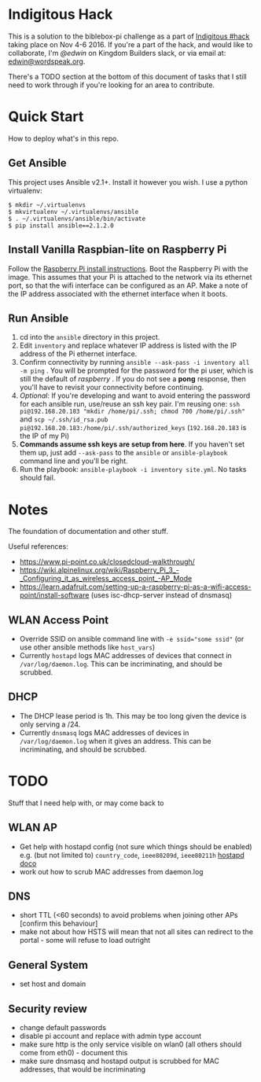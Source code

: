 # Indigitous Hack

This is a solution to the biblebox-pi challenge as a part of [Indigitous #hack](https://indigitous.org/hack/challenges/bibleboxpi/) taking place on Nov 4-6 2016. If you're a part of the hack, and would like to collaborate, I'm _@edwin_ on Kingdom Builders slack, or via email at: edwin@wordspeak.org.

There's a TODO section at the bottom of this document of tasks that I still need to work through if you're looking for an area to contribute.

# Quick Start

How to deploy what's in this repo.

## Get Ansible

This project uses Ansible v2.1+. Install it however you wish. I use a python virtualenv:

```
$ mkdir ~/.virtualenvs
$ mkvirtualenv ~/.virtualenvs/ansible
$ . ~/.virtualenvs/ansible/bin/activate
$ pip install ansible==2.1.2.0
```

## Install Vanilla Raspbian-lite on Raspberry Pi

Follow the [Raspberry Pi install instructions](https://www.raspberrypi.org/documentation/installation/installing-images/). Boot the Raspberry Pi with the image. This assumes that your Pi is attached to the network via its ethernet port, so that the wifi interface can be configured as an AP. Make a note of the IP address associated with the ethernet interface when it boots.

## Run Ansible

1. cd into the `ansible` directory in this project.
1. Edit `inventory` and replace whatever IP address is listed with the IP address of the Pi ethernet interface.
1. Confirm connectivity by running `ansible --ask-pass -i inventory all -m ping` . You will be prompted for the password for the pi user, which is still the default of _raspberry_ . If you do not see a **pong** response, then you'll have to revisit your connectivity before continuing.
1. _Optional_: If you're developing and want to avoid entering the password for each ansible run, use/reuse an ssh key pair. I'm reusing one: `ssh pi@192.168.20.183 "mkdir /home/pi/.ssh; chmod 700 /home/pi/.ssh"` and `scp ~/.ssh/id_rsa.pub pi@192.168.20.183:/home/pi/.ssh/authorized_keys` (`192.168.20.183` is the IP of my Pi)
1. **Commands assume ssh keys are setup from here**. If you haven't set them up, just add `--ask-pass` to the `ansible` or `ansible-playbook` command line and you'll be right.
1. Run the playbook: `ansible-playbook -i inventory site.yml`. No tasks should fail.


# Notes

The foundation of documentation and other stuff.

Useful references:

* https://www.pi-point.co.uk/closedcloud-walkthrough/
* https://wiki.alpinelinux.org/wiki/Raspberry_Pi_3_-_Configuring_it_as_wireless_access_point_-AP_Mode
* https://learn.adafruit.com/setting-up-a-raspberry-pi-as-a-wifi-access-point/install-software (uses isc-dhcp-server instead of dnsmasq)


## WLAN Access Point

* Override SSID on ansible command line with `-e ssid="some ssid"` (or use other ansible methods like `host_vars`)
* Currently `hostapd` logs MAC addresses of devices that connect in `/var/log/daemon.log`. This can be incriminating, and should be scrubbed.

## DHCP

* The DHCP lease period is 1h. This may be too long given the device is only serving a /24.
* Currently `dnsmasq` logs MAC addresses of devices in `/var/log/daemon.log` when it gives an address. This can be incriminating, and should be scrubbed.


# TODO

Stuff that I need help with, or may come back to

## WLAN AP

* Get help with hostapd config (not sure which things should be enabled) e.g. (but not limited to) `country_code`, `ieee80209d`, `ieee80211h` [hostapd doco](https://wireless.wiki.kernel.org/en/users/Documentation/hostapd)
* work out how to scrub MAC addresses from daemon.log

## DNS

* short TTL (<60 seconds) to avoid problems when joining other APs [confirm this behaviour]
* make not about how HSTS will mean that not all sites can redirect to the portal - some will refuse to load outright

## General System

* set host and domain


## Security review

* change default passwords
* disable pi account and replace with admin type account
* make sure http is the only service visible on wlan0 (all others should come from eth0) - document this
* make sure dnsmasq and hostapd output is scrubbed for MAC addresses, that would be incriminating

